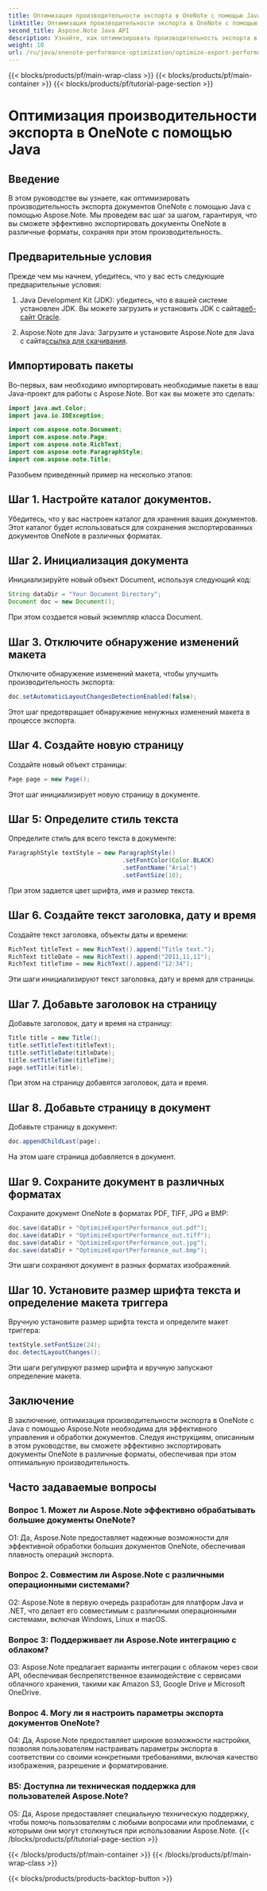 ```yaml
---
title: Оптимизация производительности экспорта в OneNote с помощью Java
linktitle: Оптимизация производительности экспорта в OneNote с помощью Java
second_title: Aspose.Note Java API
description: Узнайте, как оптимизировать производительность экспорта в OneNote с помощью Java с Aspose.Note. Эффективно экспортируйте документы в различные форматы с помощью пошаговых инструкций.
weight: 10
url: /ru/java/onenote-performance-optimization/optimize-export-performance/
---
```


{{< blocks/products/pf/main-wrap-class >}}
{{< blocks/products/pf/main-container >}}
{{< blocks/products/pf/tutorial-page-section >}}

# Оптимизация производительности экспорта в OneNote с помощью Java

## Введение

В этом руководстве вы узнаете, как оптимизировать производительность экспорта документов OneNote с помощью Java с помощью Aspose.Note. Мы проведем вас шаг за шагом, гарантируя, что вы сможете эффективно экспортировать документы OneNote в различные форматы, сохраняя при этом производительность.

## Предварительные условия

Прежде чем мы начнем, убедитесь, что у вас есть следующие предварительные условия:

1.  Java Development Kit (JDK): убедитесь, что в вашей системе установлен JDK. Вы можете загрузить и установить JDK с сайта[веб-сайт Oracle](https://www.oracle.com/java/technologies/javase-jdk11-downloads.html).
   
2. Aspose.Note для Java: Загрузите и установите Aspose.Note для Java с сайта[ссылка для скачивания](https://releases.aspose.com/note/java/).

## Импортировать пакеты

Во-первых, вам необходимо импортировать необходимые пакеты в ваш Java-проект для работы с Aspose.Note. Вот как вы можете это сделать:

```java
import java.awt.Color;
import java.io.IOException;

import com.aspose.note.Document;
import com.aspose.note.Page;
import com.aspose.note.RichText;
import com.aspose.note.ParagraphStyle;
import com.aspose.note.Title;
```

Разобьем приведенный пример на несколько этапов:

## Шаг 1. Настройте каталог документов.

Убедитесь, что у вас настроен каталог для хранения ваших документов. Этот каталог будет использоваться для сохранения экспортированных документов OneNote в различных форматах.

## Шаг 2. Инициализация документа

Инициализируйте новый объект Document, используя следующий код:

```java
String dataDir = "Your Document Directory";
Document doc = new Document();
```

При этом создается новый экземпляр класса Document.

## Шаг 3. Отключите обнаружение изменений макета

Отключите обнаружение изменений макета, чтобы улучшить производительность экспорта:

```java
doc.setAutomaticLayoutChangesDetectionEnabled(false);
```

Этот шаг предотвращает обнаружение ненужных изменений макета в процессе экспорта.

## Шаг 4. Создайте новую страницу

Создайте новый объект страницы:

```java
Page page = new Page();
```

Этот шаг инициализирует новую страницу в документе.

## Шаг 5: Определите стиль текста

Определите стиль для всего текста в документе:

```java
ParagraphStyle textStyle = new ParagraphStyle()
                                .setFontColor(Color.BLACK)
                                .setFontName("Arial")
                                .setFontSize(10);
```

При этом задается цвет шрифта, имя и размер текста.

## Шаг 6. Создайте текст заголовка, дату и время

Создайте текст заголовка, объекты даты и времени:

```java
RichText titleText = new RichText().append("Title text.");
RichText titleDate = new RichText().append("2011,11,11");
RichText titleTime = new RichText().append("12:34");
```

Эти шаги инициализируют текст заголовка, дату и время для страницы.

## Шаг 7. Добавьте заголовок на страницу

Добавьте заголовок, дату и время на страницу:

```java
Title title = new Title();
title.setTitleText(titleText);
title.setTitleDate(titleDate);
title.setTitleTime(titleTime);
page.setTitle(title);
```

При этом на страницу добавятся заголовок, дата и время.

## Шаг 8. Добавьте страницу в документ

Добавьте страницу в документ:

```java
doc.appendChildLast(page);
```

На этом шаге страница добавляется в документ.

## Шаг 9. Сохраните документ в различных форматах

Сохраните документ OneNote в форматах PDF, TIFF, JPG и BMP:

```java
doc.save(dataDir + "OptimizeExportPerformance_out.pdf");
doc.save(dataDir + "OptimizeExportPerformance_out.tiff");
doc.save(dataDir + "OptimizeExportPerformance_out.jpg");
doc.save(dataDir + "OptimizeExportPerformance_out.bmp");
```

Эти шаги сохраняют документ в разных форматах изображений.

## Шаг 10. Установите размер шрифта текста и определение макета триггера

Вручную установите размер шрифта текста и определите макет триггера:

```java
textStyle.setFontSize(24);
doc.detectLayoutChanges();
```

Эти шаги регулируют размер шрифта и вручную запускают определение макета.

## Заключение

В заключение, оптимизация производительности экспорта в OneNote с Java с помощью Aspose.Note необходима для эффективного управления и обработки документов. Следуя инструкциям, описанным в этом руководстве, вы сможете эффективно экспортировать документы OneNote в различные форматы, обеспечивая при этом оптимальную производительность.

## Часто задаваемые вопросы

### Вопрос 1. Может ли Aspose.Note эффективно обрабатывать большие документы OneNote?

О1: Да, Aspose.Note предоставляет надежные возможности для эффективной обработки больших документов OneNote, обеспечивая плавность операций экспорта.
   
### Вопрос 2. Совместим ли Aspose.Note с различными операционными системами?

О2: Aspose.Note в первую очередь разработан для платформ Java и .NET, что делает его совместимым с различными операционными системами, включая Windows, Linux и macOS.
   
### Вопрос 3: Поддерживает ли Aspose.Note интеграцию с облаком?

О3: Aspose.Note предлагает варианты интеграции с облаком через свои API, обеспечивая беспрепятственное взаимодействие с сервисами облачного хранения, такими как Amazon S3, Google Drive и Microsoft OneDrive.
   
### Вопрос 4. Могу ли я настроить параметры экспорта документов OneNote?

О4: Да, Aspose.Note предоставляет широкие возможности настройки, позволяя пользователям настраивать параметры экспорта в соответствии со своими конкретными требованиями, включая качество изображения, разрешение и форматирование.
   
### В5: Доступна ли техническая поддержка для пользователей Aspose.Note?

О5: Да, Aspose предоставляет специальную техническую поддержку, чтобы помочь пользователям с любыми вопросами или проблемами, с которыми они могут столкнуться при использовании Aspose.Note.
{{< /blocks/products/pf/tutorial-page-section >}}

{{< /blocks/products/pf/main-container >}}
{{< /blocks/products/pf/main-wrap-class >}}

{{< blocks/products/products-backtop-button >}}
